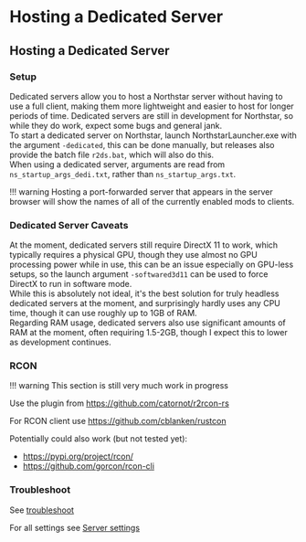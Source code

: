 # Hosting a Dedicated Server

## Hosting a Dedicated Server

### Setup

Dedicated servers allow you to host a Northstar server without having to use a full client, making them more lightweight and easier to host for longer periods of time. Dedicated servers are still in development for Northstar, so while they do work, expect some bugs and general jank.\
To start a dedicated server on Northstar, launch NorthstarLauncher.exe with the argument `-dedicated`, this can be done manually, but releases also provide the batch file `r2ds.bat`, which will also do this.\
When using a dedicated server, arguments are read from `ns_startup_args_dedi.txt`, rather than `ns_startup_args.txt`.

!!! warning
    Hosting a port-forwarded server that appears in the server browser will show the names of all of the currently enabled mods to clients.

### Dedicated Server Caveats

At the moment, dedicated servers still require DirectX 11 to work, which typically requires a physical GPU, though they use almost no GPU processing power while in use, this can be an issue especially on GPU-less setups, so the launch argument `-softwared3d11` can be used to force DirectX to run in software mode.\
While this is absolutely not ideal, it's the best solution for truly headless dedicated servers at the moment, and surprisingly hardly uses any CPU time, though it can use roughly up to 1GB of RAM.\
Regarding RAM usage, dedicated servers also use significant amounts of RAM at the moment, often requiring 1.5-2GB, though I expect this to lower as development continues.

### RCON

!!! warning
    This section is still very much work in progress

Use the plugin from https://github.com/catornot/r2rcon-rs

For RCON client use https://github.com/cblanken/rustcon

Potentially could also work (but not tested yet):

- https://pypi.org/project/rcon/
- https://github.com/gorcon/rcon-cli

### Troubleshoot

See [troubleshoot](../troubleshooting.md)

For all settings see [Server settings](../server-settings/README.md)